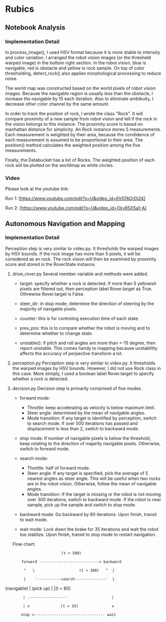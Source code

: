 # Rubics

## Notebook Analysis

### Implementation Detail
In process_image(), I used HSV format because it is more stable to intensity and color variation. I arranged the robot vision images (or the thresheld warped image) in the bottom right section. In the robot vision, blue is navigable, red is obstacle and yellow is rock sample. On top of color thresholding, detect_rock() also applies morphological processing to reduce noise.

The world map was constructed based on the world pixels of robot vision images. Because the navigable region is usually less than the obstacle, I increase the navigable by 15 each iteration. Also to eliminate ambibuity, I decrease other color channel by the same amount.

In order to track the position of rock, I wrote the class "Rock". It will compare proximity of a new sample from robot vision and tell if the rock in the vision belongs to this instance. The proximity score is based on manhattan distance for simplicity. An Rock instance stores 5 measurements. Each measurement is weighted by their area, because the condidence of each measurement is assumed to be proportional to their area. The position() method calculates the weighted position among the five measurements.

Finally, the Databucket has a list of Rocks. The weighted position of each rock will be plotted on the worldmap as white circles.

### Video

Please look at the youtube link:

Run 1: [https://www.youtube.com/edit?o=U&video_id=6V07AOrDj24]

Run 2: [https://www.youtube.com/edit?o=U&video_id=Okv85XSa1-A]


## Autonomous Navigation and Mapping

### Implementation Detail
Perception step is very similar to video.py. It thresholds the warped images by HSV bounds. If the rock image has more than 5 pixels, it will be considered as an rock. The rock vision will then be examined by proximity score and stored in the RoverState instance.

1. drive_rover.py
   Several member variable and methods were added.

   - target: specify whether a rock is detected. If more than 5 yellowish 
             pixels are filtered out, then perception label Rover.target as 
             True. Othrewise Rover.target is False.

   - steer_dir: in stop mode, determine the direction of steering by the 
                majority of navigable pixels.

   - counter: this is for controling execution time of each state.

   - prev_pos: this is to compare whether the robot is moving and to determine
               whether to change state.
   
   - unstable(): if pitch and roll angles are more than +-15 degree, then 
                 report unstable. This comes handy to mapping because 
                 unstablility affects the accuracy of perpective transform a
                 lot.

2. perception.py
   Perception step is very similar to video.py. It thresholds the warped images
   by HSV bounds. However, I did not use Rock class in this case. More simiply,
   I used a boolean label Rover.target to specify whether a rock is detected. 

3. decision.py
   Decision step is primarily comprised of five modes.

   - forward mode: 
      * Throttle: keep accelerating as velocity is below maximum limit. 
      * Steer angle: determined by the mean of navigable angles.
      * Mode transition:
          If any target is identified by perception, switch to search mode.
          If over 500 iterations has passed and displacement is less than 2, 
          switch to backward mode.

   - stop mode:
      If number of navigable pixels is below the threshold, keep rotating to the
      direction of majarity navigable pixels. Otherwise, switch to forward mode.

   - search mode:
     * Throttle: half of forward mode.
     * Steer angle:
        If any target is specified, pick the average of 5 nearest angles as 
        steer angle. This will be useful when two rocks are in the robot vision.
        Otherwise, follow the mean of navigable angles.
     * Mode transition:
        If the target is missing or the robot is not moving over 300 iterations,
        switch to backward mode.
        If the robot is near sample, pick up the sample and switch to stop mode.

   - backward mode:
      Go backward by 80 iterations. Upon finish, transit to wait mode.

   - wait mode:
      Lock down the brake for 35 iterations and wait the robot toe stablize.
      Upon finish, transit to stop mode to restart navigation.

   Flow chart:

                             (t > 500)

           forward ---------------------------> backward

            ^   \                    (t > 300)   ^  |

            |    '-----------search--------------'  |

(navigable) |    (pick up)     |                    |(t = 80)

            | .----------------'                    |

            | v              (t = 35)               v

           stop <-------------------------------- wait
